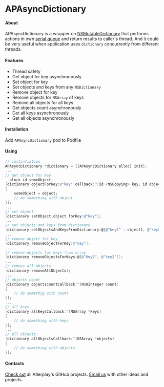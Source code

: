 APAsyncDictionary
============

#### About
APAsyncDictionary is a wrapper on [NSMutableDictionary](https://developer.apple.com/library/mac/documentation/Cocoa/Reference/Foundation/Classes/NSMutableDictionary_Class/Reference/Reference.html) that performs actions in own [serial queue](https://developer.apple.com/library/ios/documentation/General/Conceptual/ConcurrencyProgrammingGuide/OperationQueues/OperationQueues.html) and return results to caller's thread. And it could be very useful when application uses `dictionary` concurrently from different threads.

#### Features
* Thread safety
* Get object for key asynchronously
* Set object for key
* Set objects and keys from any `NSDictionary`
* Remove object for key
* Remove objects for `NSArray` of keys
* Remove all objects for all keys
* Get objects count asynchronously
* Get all keys asynchronously
* Get all objects asynchronously

#### Installation
Add `APAsyncDictionary` pod to Podfile

#### Using

```objective-c
// instantiation
APAsyncDictionary *dictionary = [[APAsyncDictionary alloc] init];
...
// get object for key
__block id someObject;
[dictionary objectForKey:@"key" callback:^(id <NSCopying> key, id object)
{
    someObject = object;
    // do something with object
}];
...
// set object
[dictionary setObject:object forKey:@"key"];
...
// set objects and keys from dictionary
[dictionary setObjectsAndKeysFromDictionary:@{@"key1" : object1, @"key2" : object2}];
...
// remove object for key
[dictionary removeObjectForKey:@"key"];
...
// remove objects for keys from array
[dictionary removeObjectsForKeys:@[@"key1", @"key2"]];
...
// remove all objects
[dictionary removeAllObjects];
...
// objects count
[dictionary objectsCountCallback:^(NSUInteger count)
{
    // do somethig with count    
}];
...
// all keys
[dictionary allKeysCallback:^(NSArray *keys)
{
    // do something with keys
}];
...
// all objects
[dictionary allObjectsCallback:^(NSArray *objects)
{
    // do something with objects
}];
```

#### Contacts

[Check out](https://github.com/Alterplay) all Alterplay's GitHub projects.
[Email us](mailto:hello@alterplay.com?subject=From%20GitHub%20APPhotolibrary) with other ideas and projects.
